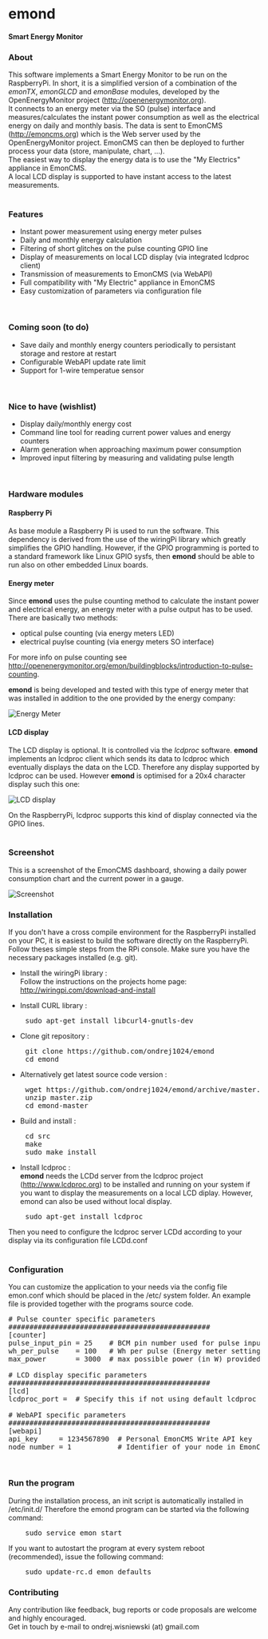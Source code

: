 # emond
#### Smart Energy Monitor

### About
This software implements a Smart Energy Monitor to be run on the RaspberryPi. In short, it is a simplified version of a combination of the *emonTX*, *emonGLCD* and *emonBase* modules, developed by the OpenEnergyMonitor project (http://openenergymonitor.org).  
It connects to an energy meter via the SO (pulse) interface and measures/calculates the instant power consumption as well as the electrical energy on daily and monthly basis. The data is sent to EmonCMS (http://emoncms.org) which is the Web server used by the OpenEnergyMonitor project. EmonCMS can then be deployed to further process your data (store, manipulate, chart, ...).  
The easiest way to display the energy data is to use the "My Electrics" appliance in EmonCMS.  
A local LCD display is supported to have instant access to the latest measurements.  
<br>

### Features
- Instant power measurement using energy meter pulses
- Daily and monthly energy calculation
- Filtering of short glitches on the pulse counting GPIO line
- Display of measurements on local LCD display (via integrated lcdproc client)
- Transmission of measurements to EmonCMS (via WebAPI)
- Full compatibility with "My Electric" appliance in EmonCMS
- Easy customization of parameters via configuration file  
<br>

### Coming soon (to do)
- Save daily and monthly energy counters periodically to persistant storage and restore at restart
- Configurable WebAPI update rate limit
- Support for 1-wire temperatue sensor  
<br>

### Nice to have (wishlist)
- Display daily/monthly energy cost
- Command line tool for reading current power values and energy counters
- Alarm generation when approaching maximum power consumption
- Improved input filtering by measuring and validating pulse length  
<br>

### Hardware modules
#### Raspberry Pi
As base module a Raspberry Pi is used to run the software. This dependency is derived from the use of the wiringPi library which greatly simplifies the GPIO handling. However, if the GPIO programming is ported to a standard framework like Linux GPIO sysfs, then **emond** should be able to run also on other embedded Linux boards.  

#### Energy meter
Since **emond** uses the pulse counting method to calculate the instant power and electrical energy, an energy meter with a pulse output has to be used. There are basically two methods:  
- optical pulse counting (via energy meters LED)
- electrical puylse counting (via energy meters SO interface)

For more info on pulse counting see http://openenergymonitor.org/emon/buildingblocks/introduction-to-pulse-counting.  

**emond** is being developed and tested with this type of energy meter that was installed in addition to the one provided by the energy company:  

![Energy Meter](http://www.digitale-elektronik.de/shopsystem/images/WSZ230V-50A_large.jpg)


#### LCD display
The LCD display is optional. It is controlled via the *lcdproc* software. **emond** implements an lcdproc client which sends its data to lcdproc which eventually displays the data on the LCD. Therefore any display supported by lcdproc can be used. However **emond** is optimised for a 20x4 character display such this one:

![LCD display](http://store.melabs.com/graphics/00000001/CFAH2004AYYHJT.jpg)

On the RaspberryPi, lcdproc supports this kind of display connected via the GPIO lines.  
<br>

### Screenshot

This is a screenshot of the EmonCMS dashboard, showing a daily power consumption chart and the current power in a gauge.  

![Screenshot](https://raw.githubusercontent.com/ondrej1024/emond/bf3293137d0f1bc4acef06d7218ffeec1ce595ba/image/dashboard.png)


### Installation

If you don't have a cross compile environment for the RaspberryPi installed on your PC, it is easiest to build the software directly on the RaspberryPi. Follow theses simple steps from the RPi console. Make sure you have the necessary packages installed (e.g. git).  

* Install the wiringPi library :  
Follow the instructions on the projects home page: http://wiringpi.com/download-and-install  

* Install CURL library :  
<pre>
    sudo apt-get install libcurl4-gnutls-dev
</pre>

* Clone git repository :  
<pre>
    git clone https://github.com/ondrej1024/emond
    cd emond
</pre>

* Alternatively get latest source code version :  
<pre>
    wget https://github.com/ondrej1024/emond/archive/master.zip
    unzip master.zip
    cd emond-master
</pre>

* Build and install :  
<pre>
    cd src
    make
    sudo make install
</pre>

* Install lcdproc :  
**emond** needs the LCDd server from the lcdproc project (http://www.lcdproc.org) to be installed and running on your system if you want to display the measurements on a local LCD diplay. However, emond can also be used without local display.  
<pre>
    sudo apt-get install lcdproc
</pre>
Then you need to configure the lcdproc server LCDd according to your display via its configuration file LCDd.conf  
<br>


### Configuration

You can customize the application to your needs via the config file emon.conf which should be placed in the /etc/ system folder. An example file is provided together with the programs source code.  

<pre>
# Pulse counter specific parameters
################################################
[counter]
pulse_input_pin = 25    # BCM pin number used for pulse input from energy meter
wh_per_pulse    = 100   # Wh per pulse (Energy meter setting)
max_power       = 3000  # max possible power (in W) provided by energy company

# LCD display specific parameters
################################################
[lcd]
lcdproc_port =  # Specify this if not using default lcdproc port
 
# WebAPI specific parameters
################################################
[webapi]
api_key     = 1234567890  # Personal EmonCMS Write API key 
node_number = 1           # Identifier of your node in EmonCMS
</pre>

<br>


### Run the program

During the installation process, an init script is automatically installed in /etc/init.d/ Therefore the emond program can be started via the following command:
<pre>
    sudo service emon start
</pre>

If you want to autostart the program at every system reboot (recommended), issue the following command:
<pre>
    sudo update-rc.d emon defaults
</pre>


### Contributing

Any contribution like feedback, bug reports or code proposals are welcome and highly encouraged.  
Get in touch by e-mail to ondrej.wisniewski (at) gmail.com  
